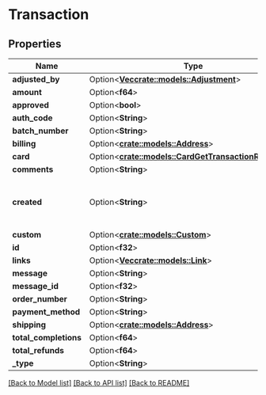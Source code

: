 # Transaction

## Properties

Name | Type | Description | Notes
------------ | ------------- | ------------- | -------------
**adjusted_by** | Option<[**Vec<crate::models::Adjustment>**](Adjustment.md)> |  | [optional]
**amount** | Option<**f64**> |  | [optional]
**approved** | Option<**bool**> |  | [optional]
**auth_code** | Option<**String**> |  | [optional]
**batch_number** | Option<**String**> |  | [optional]
**billing** | Option<[**crate::models::Address**](Address.md)> |  | [optional]
**card** | Option<[**crate::models::CardGetTransactionResponse**](CardGetTransactionResponse.md)> |  | [optional]
**comments** | Option<**String**> |  | [optional]
**created** | Option<**String**> | The date it was created '2015-04-22T10:03:19.323-07:00' | [optional]
**custom** | Option<[**crate::models::Custom**](Custom.md)> |  | [optional]
**id** | Option<**f32**> |  | [optional]
**links** | Option<[**Vec<crate::models::Link>**](Link.md)> |  | [optional]
**message** | Option<**String**> |  | [optional]
**message_id** | Option<**f32**> |  | [optional]
**order_number** | Option<**String**> |  | [optional]
**payment_method** | Option<**String**> |  | [optional]
**shipping** | Option<[**crate::models::Address**](Address.md)> |  | [optional]
**total_completions** | Option<**f64**> |  | [optional]
**total_refunds** | Option<**f64**> |  | [optional]
**_type** | Option<**String**> |  | [optional]

[[Back to Model list]](../README.md#documentation-for-models) [[Back to API list]](../README.md#documentation-for-api-endpoints) [[Back to README]](../README.md)


